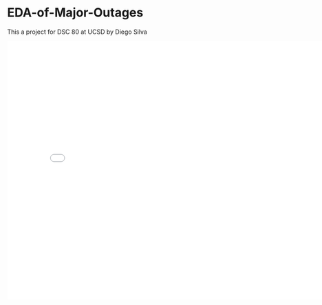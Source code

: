 # EDA-of-Major-Outages
This a project for DSC 80 at UCSD by Diego Silva
<iframe src="assets/Cause_Category_Detail_Plot.html" width=800 height=600 frameBorder=0></iframe>
